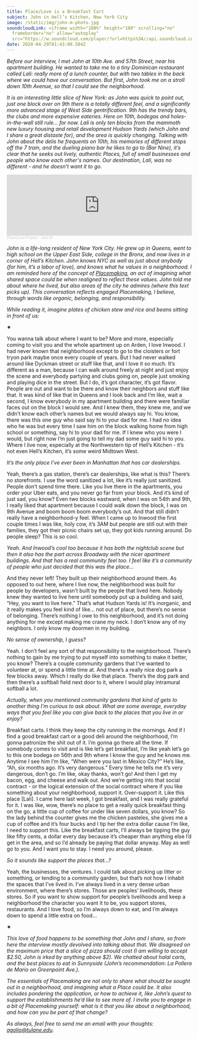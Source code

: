 ```yaml
---
title: Place/Love is a Breakfast Cart
subject: John in Hell’s Kitchen, New York City
image: /static/img/john-m-photo.jpg
soundcloudLink: <iframe width="100%" height="100" scrolling="no"
  frameborder="no" allow="autoplay"
  src="https://w.soundcloud.com/player/?url=https%3A//api.soundcloud.com/tracks/775476772&color=%23ff5500&auto_play=false&hide_related=false&show_comments=true&show_user=true&show_reposts=false&show_teaser=true&visual=true"></iframe>
date: 2020-04-29T01:43:00.584Z
---
```

*Before our interview, I met John at 10th Ave. and 57th Street, near his apartment building. He wanted to take me to a tiny Dominican restaurant called Lali: really more of a lunch counter, but with two tables in the back where we could have our conversation. But first, John took me on a stroll down 10th Avenue, so that I could see the neighborhood.* 

*It is an interesting little slice of New York: as John was quick to point out, just one block over on 9th there is a totally different feel, and a significantly more advanced stage of West Side gentrification. 9th has the trendy bars, the clubs and more expensive eateries. Here on 10th, bodegas and holes-in-the-wall still rule… for now. Lali is only ten blocks from the mammoth new luxury housing and retail development Hudson Yards (which John and I share a great distaste for), and the area is quickly changing. Talking with John about the delis he frequents on 10th, his memories of different stops off the 7 train, and the dueling piano bar he likes to go to (Bar Nine), it’s clear that he seeks out lively, authentic Places, full of small businesses and people who know each other's names. Our destination, Lali, was no different - and he doesn’t want it to go.*

<iframe width="100%" height="166" scrolling="no" frameborder="no" allow="autoplay" src="https://w.soundcloud.com/player/?url=https%3A//api.soundcloud.com/tracks/810149401&color=%23ff5500&auto_play=false&hide_related=false&show_comments=true&show_user=true&show_reposts=false&show_teaser=true"></iframe><div style="font-size: 10px; color: #cccccc;line-break: anywhere;word-break: normal;overflow: hidden;white-space: nowrap;text-overflow: ellipsis; font-family: Interstate,Lucida Grande,Lucida Sans Unicode,Lucida Sans,Garuda,Verdana,Tahoma,sans-serif;font-weight: 100;"><a href="https://soundcloud.com/place-love-project" title="Place/Love Project" target="_blank" style="color: #cccccc; text-decoration: none;">Place/Love Project</a> · <a href="https://soundcloud.com/place-love-project/john-m" title="John M" target="_blank" style="color: #cccccc; text-decoration: none;">John M</a></div>

*John is a life-long resident of New York City. He grew up in Queens, went to high school on the Upper East Side, college in the Bronx, and now lives in a corner of Hell’s Kitchen. John knows NYC as well as just about anybody (for him, it’s a labor of love), and knows what he values in a neighborhood. I am reminded here of the concept of [Placemaking](https://www.pps.org/article/what-is-placemaking), an act of imagining what shared space could be when realigned to reflect these values. John told me about where he lived, but also areas of the city he admires (where this text picks up). This conversation reflects engaged Placemaking, I believe, through words like organic, belonging, and responsibility.*

*While reading it, imagine plates of chicken stew and rice and beans sitting in front of us:*

<div>✷</div>

You wanna talk about where I want to be? More and more, especially coming to visit you and the whole apartment up on Arden, I love Inwood. I had never known that neighborhood except to go to the cloisters or fort tryon park maybe once every couple of years. But I had never walked around like Dyckman street or stuff like that, and I love it so much. It’s different as a man, because I can walk around freely at night and just enjoy the scene and everybody partying and clubs going on, people just smoking and playing dice in the street. But I do, it’s got character, it’s got flavor. People are out and want to be there and know their neighbors and stuff like that. It was kind of like that in Queens and I look back and I’m like, wait a second, I know everybody in my apartment building and there were familiar faces out on the block I would see. And I knew them, they knew me, and we didn’t know each other’s names but we would always say hi. You know, there was this one guy who said say hi to your dad for me. I had no idea who he was but every time I saw him on the block walking home from high school or something, say hi to your dad for me. If I knew who you were I would, but right now I’m just going to tell my dad some guy said hi to you. Where I live now, especially at the Northwestern tip of Hell’s Kitchen - it’s not even Hell’s Kitchen, it’s some weird Midtown West. 

*It’s the only place I’ve ever been in Manhattan that has car dealerships.*

Yeah, there’s a gas station, there’s car dealerships, like what is this? There’s no storefronts. I use the word sanitized a lot, like it’s really just sanitized. People don’t spend time there. Like you live there in the apartments, you order your Uber eats, and you never go far from your block. And it’s kind of just sad, you know? Even two blocks eastward, when I was on 54th and 9th, I really liked that apartment because I could walk down the block, I was on 9th Avenue and boom boom boom everybody’s out. And that still didn’t really have a neighborhood-y feel. When I came up to Inwood the first couple times I was like, holy cow, it’s 3AM but people are still out with their families, they got their picnic chairs set up, they got kids running around. Do people sleep? This is so cool.

*Yeah. And Inwood’s cool too because it has both the nightclub scene but then it also has the part across Broadway with the nicer apartment buildings. And that has a real community feel too. I feel like it’s a community of people who just decided that this was the place...*

And they never left! They built up their neighborhood around them. As opposed to out here, where I live now, the neighborhood was built for people by developers, wasn’t built by the people that lived here. Nobody knew they wanted to live here until somebody put up a building and said, “Hey, you want to live here.” That’s what Hudson Yards is! It’s inorganic, and it really makes you feel kind of like... not out of place, but there’s no sense of belonging. There’s nothing I owe to this neighborhood, and it’s not doing anything for me except making me crane my neck. I don’t know any of my neighbors. I only know my doormen in my building.

*No sense of ownership, I guess?*

Yeah. I don’t feel any sort of that responsibility to the neighborhood. There’s nothing to gain by me trying to put myself into something to make it better, you know? There’s a couple community gardens that I’ve wanted to volunteer at, or spend a little time at. And there’s a really nice dog park a few blocks away. Which I really do like that place. There’s the dog park and then there’s a softball field next door to it, where I would play intramural softball a lot.

*Actually, when you mentioned community gardens that kind of gets to another thing I’m curious to ask about. What are some average, everyday ways that you feel like you can give back to the places that you live in or enjoy?*

Breakfast carts. I think they keep the city running in the mornings. And if I find a good breakfast cart or a good deli around the neighborhood, I’m gonna patronize the shit out of it. I’m gonna go there all the time. If somebody comes to visit and is like let’s get breakfast, I’m like yeah let’s go to this one bodega on 56th and 9th where I know the guy and he knows me. Anytime I see him I’m like, “When were you last in Mexico City?” He’s like, “Ah, six months ago. It’s very dangerous.” Every time he tells me it’s very dangerous, don’t go. I’m like, okay thanks, won’t go! And then I get my bacon, egg, and cheese and walk out. And we’re getting into that social contract - or the logical extension of the social contract where if you like something about your neighborhood, support it. Over-support it. Like this place \[Lali]. I came here last week, I got breakfast, and I was really grateful for it. I was like, wow, there’s no place to get a really quick breakfast thing on the go, a little cup of coffee for under like seven dollars, you know? So the lady behind the counter gives me the chicken pasteles, she gives me a cup of coffee and it’s four bucks and I tip her the extra dollar cause I’m like, I need to support this. Like the breakfast carts, I’ll always be tipping the guy like fifty cents, a dollar every day because it’s cheaper than anything else I’d get in the area, and so I’d already be paying that dollar anyway. May as well go to you. And I want you to stay. I need you around, please.

*So it sounds like support the places that…?*

Yeah, the businesses, the ventures. I could talk about picking up litter or something, or tending to a community garden, but that’s not how I inhabit the spaces that I’ve lived in. I’ve always lived in a very dense urban environment, where there’s stores. Those are peoples’ livelihoods, these stores. So if you want to show support for people’s livelihoods and keep a neighborhood the character you want it to be, you support stores, restaurants. And I love food, so I’m always down to eat, and I’m always down to spend a little extra on food...

<div>✷</div>

*This love of food happens to be something that John and I share, so from here the interview mostly devolved into talking about that. We disagreed on the maximum price that a slice of pizza should cost (I am willing to accept $2.50, John is irked by anything above $2). We chatted about halal carts, and the best places to eat in Sunnyside (John’s recommendation: La Pollera de Mario on Greenpoint Ave.).*

*The essentials of Placemaking are not only to share what should be sought out in a neighborhood, and imagining what a Place could be. It also includes pondering the application, or how to achieve it, like John’s quest to support the establishments he’d like to see more of. I invite you to engage in a bit of Placemaking yourself: what is it that you like about a neighborhood, and how can you be part of that change?*

*As always, feel free to send me an email with your thoughts: agolio@tulane.edu.*